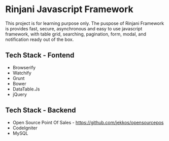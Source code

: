 # Rinjani Javascript Framework  #
This project is for learning purpose only.
The puspose of Rinjani Framework is provides fast, secure, asynchronous and easy to use javascript framework, with table grid, searching, pagination, form, modal, and notification ready out of the box.

## Tech Stack - Fontend ##
- Browserify
- Watchify
- Grunt
- Bower
- DataTable.Js
- jQuery

## Tech Stack - Backend ##
- Open Source Point Of Sales - https://github.com/jekkos/opensourcepos
- CodeIgniter
- MySQL
